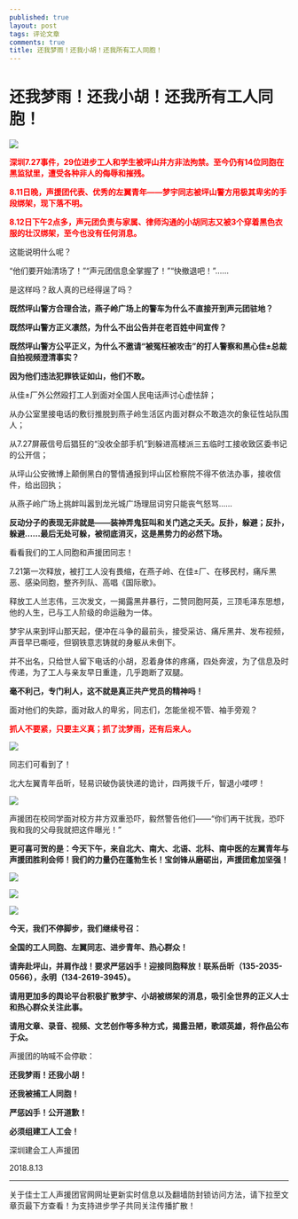 ```yaml
---
published: true
layout: post
tags: 评论文章
comments: true
title: 还我梦雨！还我小胡！还我所有工人同胞！ 
---
```


# 还我梦雨！还我小胡！还我所有工人同胞！ 

![](http://wx4.sinaimg.cn/mw690/0060lm7Tly1fu87wi44acj30m80gojsl.jpg)

<span style="color:red;font-weight:bold">深圳7.27事件，29位进步工人和学生被坪山井方非法拘禁。至今仍有14位同胞在黑监狱里，遭受各种非人的侮辱和摧残。</span>

<span style="color:red;font-weight:bold">8.11日晚，声援团代表、优秀的左翼青年——梦宇同志被坪山警方用极其卑劣的手段绑架，现下落不明。</span>

<span style="color:red;font-weight:bold">8.12日下午2点多，声元团负责与家属、律师沟通的小胡同志又被3个穿着黑色衣服的壮汉绑架，至今也没有任何消息。</span>


这能说明什么呢？

“他们要开始清场了！”“声元团信息全掌握了！”“快撤退吧！”……

是这样吗？敌人真的已经得逞了吗？


**既然坪山警方合理合法，燕子岭广场上的警车为什么不直接开到声元团驻地？**

**既然坪山警方正义凛然，为什么不出公告并在老百姓中间宣传？**

**既然坪山警方公平正义，为什么不邀请“被冤枉被攻击”的打人警察和黑心佳±总裁自拍视频澄清事实？**

**因为他们违法犯罪铁证如山，他们不敢。**

从佳±厂外公然殴打工人到面对全国人民电话声讨心虚怯辞；

从办公室里接电话的敷衍推脱到燕子岭生活区内面对群众不敢造次的象征性站队围人；

从7.27屏蔽信号后猖狂的“没收全部手机”到躲进高楼派三五临时工接收致区委书记的公开信；

从坪山公安微博上颠倒黑白的警情通报到坪山区检察院不得不依法办事，接收信件，给出回执；

从燕子岭广场上挑衅叫嚣到龙光城广场理屈词穷只能丧气怒骂……

**反动分子的表现无非就是——装神弄鬼狂叫和关门逃之夭夭。反扑，躲避；反扑，躲避……最后无处可躲，被彻底消灭，这是黑势力的必然下场。**

看看我们的工人同胞和声援团同志！

7.21第一次释放，被打工人没有畏缩，在燕子岭、在佳±厂、在移民村，痛斥黑恶、感染同胞，整齐列队、高唱《国际歌》。

释放工人兰志伟，三次发文，一揭露黑井暴行，二赞同胞阿英，三顶毛泽东思想，他的人生，已与工人阶级的命运融为一体。

梦宇从来到坪山那天起，便冲在斗争的最前头，接受采访、痛斥黑井、发布视频，声音早已嘶哑，但钢铁意志铸就的身躯从未倒下。

并不出名，只给世人留下电话的小胡，忍着身体的疼痛，四处奔波，为了信息及时传递，为了工人与亲友早日重逢，几乎跑断了双腿。

**毫不利己，专门利人，这不就是真正共产党员的精神吗！**

面对他们的失踪，面对敌人的卑劣，同志们，怎能坐视不管、袖手旁观？

<span style="color:red;font-weight:bold">抓人不要紧，只要主义真；抓了沈梦雨，还有后来人。</span>

![](http://wx4.sinaimg.cn/mw690/0060lm7Tly1fu8auc9rrnj30jy16548p.jpg)

同志们可看到了！

北大左翼青年岳昕，轻易识破伪装快递的诡计，四两拨千斤，智退小喽啰！

![](http://wx2.sinaimg.cn/mw690/0060lm7Tly1fu8audj9jyj30k0165wo0.jpg)

声援团在校同学面对校方井方双重恐吓，毅然警告他们——“你们再干扰我，恐吓我和我的父母我就把这件曝光！”

**更可喜可贺的是：今天下午，来自北大、南大、北语、北科、南中医的左翼青年与声援团胜利会师！我们的力量仍在蓬勃生长！宝剑锋从磨砺出，声援团愈加坚强！**

![](http://wx2.sinaimg.cn/mw690/0060lm7Tly1fu87wi3kznj30m80ckmzn.jpg)

![](http://wx4.sinaimg.cn/mw690/0060lm7Tly1fu8bnlue3hj31kw16oe81.jpg)

![](http://wx3.sinaimg.cn/mw690/0060lm7Tly1fu8bnoyje5j31kw16oe81.jpg)

**今天，我们不停脚步，我们继续号召：**

**全国的工人同胞、左翼同志、进步青年、热心群众！**

**请奔赴坪山，并肩作战！要求严惩凶手！迎接同胞释放！联系岳昕（135-2035-0566），永明（134-2619-3945）。**

**请用更加多的舆论平台积极扩散梦宇、小胡被绑架的消息，吸引全世界的正义人士和热心群众关注此事。**

**请用文章、录音、视频、文艺创作等多种方式，揭露丑陋，歌颂英雄，将作品公布于众。**


声援团的呐喊不会停歇：

**还我梦雨！还我小胡！**

**还我被捕工人同胞！**

**严惩凶手！公开道歉！**

**必须组建工人工会！**


深圳建会工人声援团

2018.8.13


---
关于佳士工人声援团官网网址更新实时信息以及翻墙防封锁访问方法，请下拉至文章页最下方查看！为支持进步学子共同关注传播扩散！
